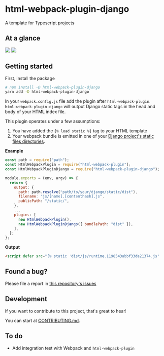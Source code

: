 # html-webpack-plugin-django

A template for Typescript projects

## At a glance

<img src="https://img.shields.io/bundlephobia/minzip/html-webpack-plugin-django">
<img src="https://img.shields.io/npm/v/html-webpack-plugin-django">

## Getting started

First, install the package

```sh
# npm install -D html-webpack-plugin-django
yarn add -D html-webpack-plugin-django
```

In your `webpack.config.js` file add the plugin after `html-webpack-plugin`.
`html-webpack-plugin-django` will output Django static tags in the head and body of your HTML index file.

This plugin operates under a few assumptions:

1. You have added the `{% load static %}` tag to your HTML template
2. Your webpack bundle is emitted in one of your [Django project's static files directories](https://docs.djangoproject.com/en/3.2/howto/static-files/).

**Example**

```js
const path = require("path");
const HtmlWebpackPlugin = require("html-webpack-plugin");
const HtmlWebpackPluginDjango = require("html-webpack-plugin-django");

module.exports = (env, argv) => {
  return {
    output: {
      path: path.resolve("path/to/your/django/static/dist"),
      filename: "js/[name].[contenthash].js",
      publicPath: "/static/",
    },
    ...
    plugins: [
      new HtmlWebpackPlugin(),
      new HtmlWebpackPluginDjango({ bundlePath: "dist" }),
    ],
  };
};
```

**Output**

```html
<script defer src="{% static 'dist/js/runtime.1198543abbf33da21374.js' %}"></script>
```

## Found a bug?

Please file a report in [this repository's issues](https://github.com/TommasoAmici/html-webpack-plugin-django/issues)

## Development

If you want to contribute to this project, that's great to hear!

You can start at [CONTRIBUTING.md](./CONTRIBUTING.md).

## To do

- Add integration test with Webpack and `html-webpack-plugin`
